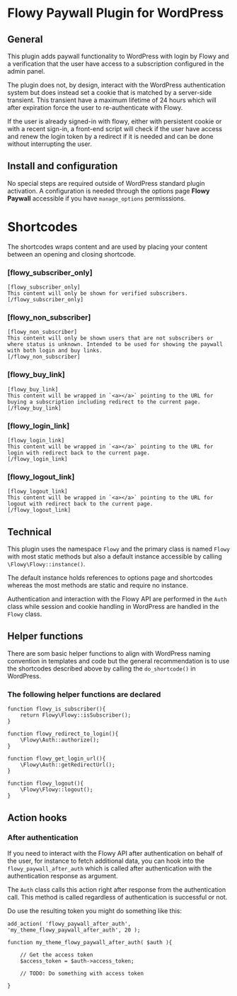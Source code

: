 # Flowy Paywall Plugin for WordPress


## General

This plugin adds paywall functionality to WordPress with login by Flowy and a verification that the user have access to a subscription configured in the admin panel.

The plugin does not, by design, interact with the WordPress authentication system but does instead set a cookie that is matched by a server-side transient. This transient have a maximum lifetime of 24 hours which will after expiration force the user to re-authenticate with Flowy.

If the user is already signed-in with flowy, either with persistent cookie or with a recent sign-in, a front-end script will check if the user have access and renew the login token by a redirect if it is needed and can be done without interrupting the user.

## Install and configuration

No special steps are required outside of WordPress standard plugin activation. A configuration is needed through the options page <strong>Flowy Paywall</strong> accessible if you have `manage_options` permisssions.

# Shortcodes

The shortcodes wraps content and are used by placing your content between an opening and closing shortcode.

### [flowy_subscriber_only]

    [flowy_subscriber_only]
    This content will only be shown for verified subscribers.
    [/flowy_subscriber_only] 
    
### [flowy_non_subscriber]

    [flowy_non_subscriber]
    This content will only be shown users that are not subscribers or where status is unknown. Intended to be used for showing the paywall with both login and buy links.
    [/flowy_non_subscriber]

### [flowy_buy_link]
    [flowy_buy_link]
    This content will be wrapped in `<a></a>` pointing to the URL for buying a subscription including redirect to the current page.
    [/flowy_buy_link]

### [flowy_login_link]

    [flowy_login_link]
    This content will be wrapped in `<a></a>` pointing to the URL for login with redirect back to the current page.
    [/flowy_login_link]

### [flowy_logout_link]

    [flowy_logout_link]
    This content will be wrapped in `<a></a>` pointing to the URL for logout with redirect back to the current page.
    [/flowy_logout_link]

## Technical

This plugin uses the namespace `Flowy` and the primary class is named `Flowy` with most static methods but also a default instance accessible by calling `\Flowy\Flowy::instance()`.

The default instance holds references to options page and shortcodes whereas the most methods are static and require no instance.

Authentication and interaction with the Flowy API are performed in the `Auth` class while session and cookie handling in WordPress are handled in the `Flowy` class.

## Helper functions

There are som basic helper functions to align with WordPress naming convention in templates and code but the general recommendation is to use the shortcodes described above by calling the `do_shortcode()` in WordPress.


### The following helper functions are declared

    function flowy_is_subscriber(){
        return Flowy\Flowy::isSubscriber();
    }

    function flowy_redirect_to_login(){
        \Flowy\Auth::authorize();
    }

    function flowy_get_login_url(){
        \Flowy\Auth::getRedirectUrl();
    }

    function flowy_logout(){
        \Flowy\Flowy::logout();
    }

## Action hooks


### After authentication 

If you need to interact with the Flowy API after authentication on behalf of the user, for instance to fetch additional data, you can hook into the `flowy_paywall_after_auth` which is called after authentication with the authentication response as argument.

The `Auth` class calls this action right after response from the authentication call. This method is called regardless of authentication is successful or not.

Do use the resulting token you might do something like this:

    add_action( 'flowy_paywall_after_auth',  'my_theme_flowy_paywall_after_auth', 20 );

    function my_theme_flowy_paywall_after_auth( $auth ){

        // Get the access token
        $access_token = $auth->access_token;

        // TODO: Do something with access token

    }

